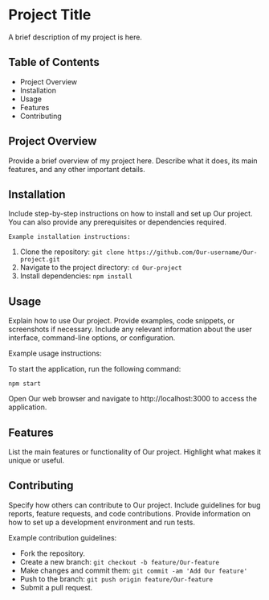 # Project Title

A brief description of my project is here.

## Table of Contents

- Project Overview
- Installation
- Usage
- Features
- Contributing

## Project Overview

Provide a brief overview of my project here. Describe what it does, its main features, and any other important details.

## Installation

Include step-by-step instructions on how to install and set up Our project. You can also provide any prerequisites or dependencies required.


``Example installation instructions:``

1. Clone the repository: `git clone https://github.com/Our-username/Our-project.git`
2. Navigate to the project directory: `cd Our-project`
3. Install dependencies: `npm install`
## Usage
Explain how to use Our project. Provide examples, code snippets, or screenshots if necessary. Include any relevant information about the user interface, command-line options, or configuration.


Example usage instructions:

To start the application, run the following command:

```npm start ```

Open Our web browser and navigate to http://localhost:3000 to access the application.



## Features

List the main features or functionality of Our project. Highlight what makes it unique or useful.

## Contributing

Specify how others can contribute to Our project. Include guidelines for bug reports, feature requests, and code contributions. Provide information on how to set up a development environment and run tests.


Example contribution guidelines:

- Fork the repository.
- Create a new branch: `git checkout -b feature/Our-feature`
- Make changes and commit them: `git commit -am 'Add Our feature'`
- Push to the branch: `git push origin feature/Our-feature`
- Submit a pull request.
